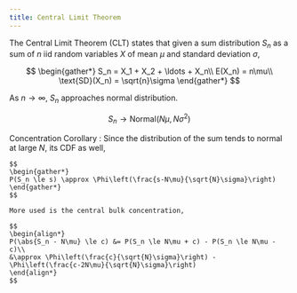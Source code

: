 ```yaml
---
title: Central Limit Theorem
---
```


The Central Limit Theorem (CLT) states that given a sum distribution $S_n$ as a sum of $n$ iid random variables $X$ of mean $\mu$ and standard deviation $\sigma$,

$$
\begin{gather*}
S_n = X_1 + X_2 + \ldots + X_n\\
E(X_n) = n\mu\\
\text{SD}(X_n) = \sqrt{n}\sigma
\end{gather*}
$$

As $n \to \infty$, $S_n$ approaches normal distribution.

$$
S_n \to \text{Normal}(N\mu, N\sigma^2)
$$

Concentration Corollary
: Since the distribution of the sum tends to normal at large $N$, its CDF as well,

	$$
	\begin{gather*}
	P(S_n \le s) \approx \Phi\left(\frac{s-N\mu}{\sqrt{N}\sigma}\right)
	\end{gather*}
	$$

	More used is the central bulk concentration,

	$$
	\begin{align*}
	P(\abs{S_n - N\mu} \le c) &= P(S_n \le N\mu + c) - P(S_n \le N\mu - c)\\
	&\approx \Phi\left(\frac{c}{\sqrt{N}\sigma}\right) - \Phi\left(\frac{c-2N\mu}{\sqrt{N}\sigma}\right)
	\end{align*}
	$$